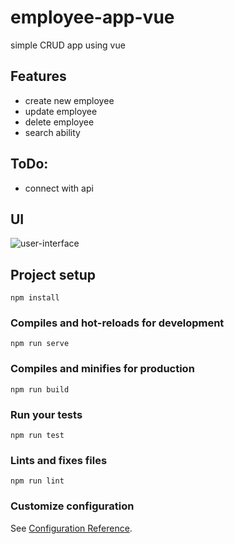 # employee-app-vue

simple CRUD app using vue

## Features

- create new employee
- update employee
- delete employee
- search ability

## ToDo:

- connect with api

## UI

![user-interface](https://i.ibb.co/CzsRymW/Screenshot-10.png)

## Project setup

```
npm install
```

### Compiles and hot-reloads for development

```
npm run serve
```

### Compiles and minifies for production

```
npm run build
```

### Run your tests

```
npm run test
```

### Lints and fixes files

```
npm run lint
```

### Customize configuration

See [Configuration Reference](https://cli.vuejs.org/config/).
